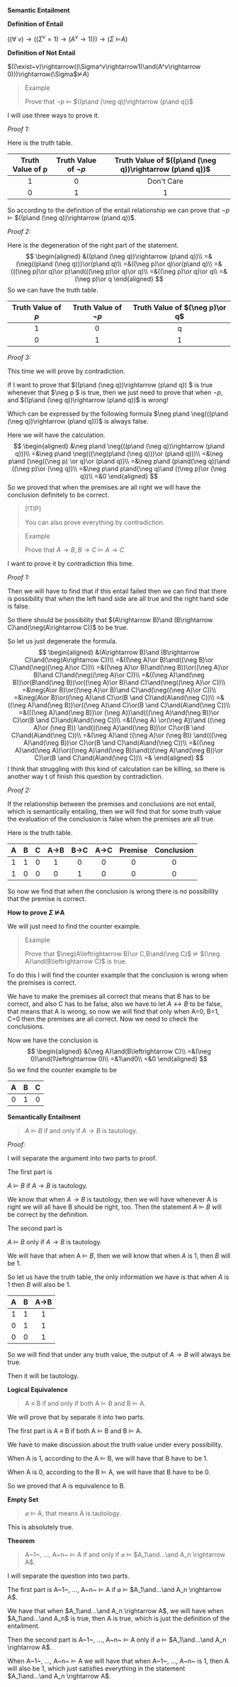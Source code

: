 **Semantic Entailment**

**Definition of Entail**

$((\forall~v)\rightarrow((\Sigma^v=1)\rightarrow(A^v\rightarrow1)))\rightarrow(\Sigma$ &#8872;$A)$

**Definition of Not Entail**

$((\exist~v)\rightarrow((\Sigma^v\rightarrow1)\and(A^v\rightarrow 0)))\rightarrow(\Sigma$&#8877;$A)$

> Example 
>
> Prove that $\neg p$ &#8872; $((p\and (\neg q))\rightarrow (p\and q))$

I will use three ways to prove it.

*Proof 1:*

Here is the truth table.

| Truth Value of p | Truth Value of $\neg p$ | Truth Value of $((p\and (\neg q))\rightarrow (p\and q))$ |
| :--------------: | :---------------------: | :------------------------------------------------------: |
|        1         |            0            |                        Don't Care                        |
|        0         |            1            |                            1                             |

So according to the definition of the entail relationship we can prove that $\neg p$ &#8872; $((p\and (\neg q))\rightarrow (p\and q))$.

*Proof 2:*

Here is the degeneration of the right part of the statement.
$$
\begin{aligned}
&((p\and (\neg q))\rightarrow (p\and q))\\
=&(\neg((p\and (\neg q)))\or(p\and q)\\
=&((\neg p)\or q)\or(p\and q)\\
=&(((\neg p)\or q)\or p)\and(((\neg p)\or q)\or q)\\
=&((\neg p)\or q)\or q\\
=&(\neg p)\or q
\end{aligned}
$$
So we can have the truth table.

| Truth Value of $p$ | Truth Value of $\neg p$ | Truth Value of $(\neg p)\or q$ |
| :----------------: | :---------------------: | :----------------------------: |
|         1          |            0            |               q                |
|         0          |            1            |               1                |

*Proof 3:*

This time we will prove by contradiction.

If I want to prove that $((p\and (\neg q))\rightarrow (p\and q)) $ is true whenever that $\neg p $ is true, then we just need to prove that when $\neg p$, and $((p\and (\neg q))\rightarrow (p\and q))$ is wrong!

Which can be expressed by the following formula $\neg p\and \neg(((p\and (\neg q))\rightarrow (p\and q)))$ is always false.

Here we will have the calculation.
$$
\begin{aligned}
&\neg p\and \neg(((p\and (\neg q))\rightarrow (p\and q)))\\
=&\neg p\and \neg(((\neg(p\and (\neg q)))\or (p\and q)))\\
=&\neg p\and (\neg((\neg p) \or q)\or (p\and q))\\
=&\neg p\and (p\and(\neg q))\and ((\neg p)\or (\neg q))\\
=&\neg p\and p\and(\neg q)\and ((\neg p)\or (\neg q))\\
=&0
\end{aligned}
$$
  So we proved that when the premises are all right we will have the conclusion definitely to be correct.

>  [!TIP]
>
> You can also prove everything by contradiction.

> Example
>
> Prove that $A\rightarrow B,B\rightarrow C$ &#8872; $A\rightarrow C$

I want to prove it by contradiction this time.

*Proof 1:*

Then we will have to find that if this entail failed then we can find that there is possibility that when the left hand side are all true and the right hand side is false.

So there should be possibility that $(A\rightarrow B)\and (B\rightarrow C)\and(\neg(A\rightarrow C))$ to be true.

So let us just degenerate the formula.
$$
\begin{aligned}
&(A\rightarrow B)\and (B\rightarrow C)\and(\neg(A\rightarrow C))\\
=&((\neg A)\or B)\and((\neg B)\or C)\and(\neg((\neg A)\or C))\\
=&((\neg A)\or B)\and(\neg B))\or((\neg A)\or B)\and C)\and(\neg((\neg A)\or C))\\
=&((\neg A)\and(\neg B))\or(B\and(\neg B))\or((\neg A)\or B)\and C)\and(\neg((\neg A)\or C))\\
=&\neg(A\or B)\or((\neg A)\or B)\and C)\and(\neg((\neg A)\or C))\\
=&\neg(A\or B)\or((\neg A)\and C)\or(B \and C)\and(A\and(\neg C))\\
=&((\neg A)\and(\neg B))\or((\neg A)\and C)\or(B \and C)\and(A\and(\neg C))\\
=&(((\neg A)\and(\neg B))\or (\neg A))\and(((\neg A)\and(\neg B))\or C)\or(B \and C)\and(A\and(\neg C))\\
=&((\neg A) \or(\neg A))\and ((\neg A)\or (\neg B)) \and(((\neg A)\and(\neg B))\or C)\or(B \and C)\and(A\and(\neg C))\\
=&(\neg A)\and ((\neg A)\or (\neg B)) \and(((\neg A)\and(\neg B))\or C)\or(B \and C)\and(A\and(\neg C))\\
=&((\neg A)\and(\neg A))\or((\neg A)\and(\neg B))\and(((\neg A)\and(\neg B))\or C)\or(B \and C)\and(A\and(\neg C))\\
=&
\end{aligned}
$$
I think that struggling with this kind of calculation can be killing, so there is another way t of  finish this question by contradiction.

*Proof 2:*

If the relationship between the premises and conclusions are not entail, which is semantically entailing, then we will find that for some truth value the evaluation of the conclusion is false when the premises are all true.

Here is the truth table.

|  A   |  B   |  C   | A$\rightarrow$B | B$\rightarrow$C | A$\rightarrow$C | Premise | Conclusion |
| :--: | :--: | :--: | :-------------: | :-------------: | :-------------: | :-----: | :--------: |
|  1   |  1   |  0   |        1        |        0        |        0        |    0    |     0      |
|  1   |  0   |  0   |        0        |        1        |        0        |    0    |     0      |

So now we find that when the conclusion is wrong there is no possibility that the premise is correct.

**How to prove $\Sigma$ &#8877;A**

We will just need to find the counter example.

> Example
>
> Prove that $\neg(A\leftrightarrow B)\or C,B\and(\neg C)$ &#8877; $(\neg A)\and(B\leftrightarrow C)$ is true.

 To do this I will find the counter example that the conclusion is wrong when the premises is correct.

We have to make the premises all correct that means that B has to be correct, and also C has to be false, also we have to let $A\leftrightarrow B$ to be false, that means that A is wrong, so now we will find that only when A=0, B=1, C=0 then the premises are all correct. Now we need to check the conclusions.

Now we have the conclusion is 
$$
\begin{aligned}
&(\neg A)\and(B\leftrightarrow C)\\
=&(\neg 0)\and(1\leftrightarrow 0)\\
=&1\and0\\
=&0
\end{aligned}
$$
So we find the counter example to be 

|  A   |  B   |  C   |
| :--: | :--: | :--: |
|  0   |  1   |  0   |

**Semantically Entailment**

> $A$ &#8872; $B$ if and only if $A\rightarrow B$ is tautology.

*Proof:*

I will separate the argument into two parts to proof.

The first part is

$A$ &#8872; $B$ if $A\rightarrow B$ is tautology.

We know that when $A\rightarrow B$ is tautology, then we will have whenever A is right we will all have B should be right, too.  Then the statement $A$ &#8872; $B$ will be correct by the definition.

The second part is 

$A$ &#8872; $B$ only if $A\rightarrow B$ is tautology.

We will have that when A &#8872; $B$, then we will know that when $A$ is 1, then $B$ will be 1.

So let us have the truth table, the only information we have is that when $A$ is 1 then $B$ will also be 1.

|  A   |  B   | A$\rightarrow$B |
| :--: | :--: | :-------------: |
|  1   |  1   |        1        |
|  0   |  1   |        1        |
|  0   |  0   |        1        |

So we will find that under any truth value, the output of $A\rightarrow B$ will always be true.

Then it will be tautology.

**Logical Equivalence**

> A $\equiv$ B if and only if both A &#8872; B and B &#8872; A.

We will prove that by separate it into two parts.

The first part is A $\equiv$ B if both A &#8872; B and B &#8872; A.

We have to make discussion about the truth value under every possibility.

When A is 1, according to the A &#8872; B, we will have that B have to be 1.

When A is 0, according to the B &#8872; A, we will have that B have to be 0.

So we proved that A is equivalence to B.

**Empty Set**

> $\varnothing$ &#8872; A, that means A is tautology.

This is absolutely true.

**Theorem**

> A~1~, ..., A~n~ &#8872; A if and only if $\varnothing$ &#8872; $A_1\and...\and A_n \rightarrow A$.

I will separate the question into two parts.

The first part is A~1~, ..., A~n~ &#8872; A if $\varnothing$ &#8872; $A_1\and...\and A_n \rightarrow A$.

We have that when $A_1\and...\and A_n \rightarrow A$, we will have when $A_1\and...\and A_n$ is true, then A is true, which is just the definition of the entailment.

Then the second part is A~1~, ..., A~n~ &#8872; A only if $\varnothing$ &#8872; $A_1\and...\and A_n \rightarrow A$.

When A~1~, ..., A~n~ &#8872; A we will have that when A~1~, ..., A~n~ is 1, then A will also be 1, which just satisfies everything in the statement $A_1\and...\and A_n \rightarrow A$.

